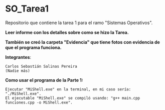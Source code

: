 # SO_Tarea1
Repositorio que contiene la tarea 1 para el ramo "Sistemas Operativos".

**Leer informe con los detalles sobre como se hizo la Tarea.**

**También se creó la carpeta "Evidencia" que tiene fotos con evidencia de que el programa funciona.**

**Integrantes**:

    Carlos Sebastián Salinas Pereira
    (Nadie más)

**Como usar el programa de la Parte 1:**

    Ejecutar "MiShell.exe" en la terminal, en mi caso sería: "./MiShell.exe".
    El ejecutable "MiShell.exe" se compiló usando: "g++ main.cpp funciones.cpp -o MiShell.exe".


